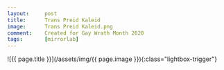 ```yaml
---
layout:		post
title:		Trans Preid Kaleid
image:		Trans Preid Kaleid.png
comment:	Created for Gay Wrath Month 2020
tags:		[mirrorlab]
---
```


<span class="lightbox-trigger">
![{{ page.title }}](/assets/img/{{ page.image }}){:class="lightbox-trigger"}
</span>
